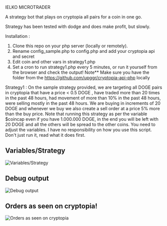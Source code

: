 IELKO MICROTRADER

A strategy bot that plays on cryptopia all pairs for a coin in one go.

Strategy has been tested with dodge and does make profit, but slowly.

Installation :
1. Clone this repo on your php server (locally or remotely).
2. Rename config_sample.php to config.php and add your cryptopia api and secret
3. Edit coin and other vars in strategy1.php
4. Set a cron to run strategy1.php every 5 minutes, or run it yourself from the browser and check the output!
Note** Make sure you have the folder from the https://github.com/upggr/cryptopia-api-php locally

Strategy1 :
On the sample strategy provided,
we are targeting all DOGE pairs in cryptopia that have a price < 0.5 DOGE , have traded more than 20 times in the past 48 hours, had movement of more than 10% in the past 48 hours, were selling mostly in the past 48 hours. We are buying in increments of 20 DOGE and whenever we buy we also create a sell order at a price 5% more than the buy price.
Note that running this strategy as per the variable $coincap even if you have 1.000.000 DOGE, in the end you will be left with 20 DOGE and all the others will be spread to the other coins. You need to adjust the variables. I have no responsibility on how you use this script. Don't just run it, read what it does first.

Variables/Strategy
---
![Variables/Strategy](https://github.com/upggr/ielko-microtrader/blob/master/screenshots/vars.png)


Debug output
---
![Debug output](https://github.com/upggr/ielko-microtrader/blob/master/screenshots/web.png)


Orders as seen on cryptopia!
---
![Orders as seen on cryptopia](https://github.com/upggr/ielko-microtrader/blob/master/screenshots/cryptopia.png)

